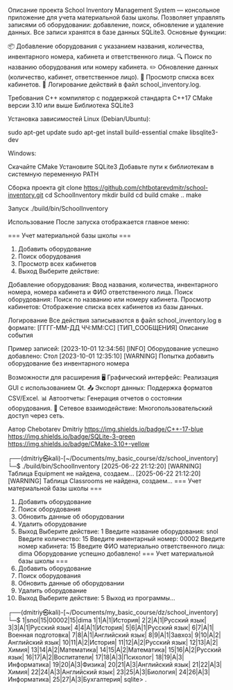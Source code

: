 Описание проекта
School Inventory Management System — консольное приложение для учета материальной базы школы. Позволяет управлять записями об оборудовании: добавление, поиск, обновление и удаление данных. Все записи хранятся в базе данных SQLite3.
Основные функции:

📦 Добавление оборудования с указанием названия, количества, инвентарного номера, кабинета и ответственного лица.
🔍 Поиск по названию оборудования или номеру кабинета.
✏️ Обновление данных (количество, кабинет, ответственное лицо).
🚪 Просмотр списка всех кабинетов.
📝 Логирование действий в файл school_inventory.log.

Требования
C++ компилятор с поддержкой стандарта C++17
CMake версии 3.10 или выше
Библиотека SQLite3

Установка зависимостей
Linux (Debian/Ubuntu):

sudo apt-get update
sudo apt-get install build-essential cmake libsqlite3-dev

Windows:

Скачайте CMake
Установите SQLite3
Добавьте пути к библиотекам в системную переменную PATH

Сборка проекта
git clone https://github.com/chtbotarevdmitr/school-inventory.git
cd SchoolInventory
mkdir build
cd build
cmake ..
make

Запуск
./build/bin/SchoolInventory 

Использование
После запуска отображается главное меню:

=== Учет материальной базы школы ===
1. Добавить оборудование
2. Поиск оборудования
3. Просмотр всех кабинетов
4. Выход
Выберите действие:

Добавление оборудования:
Ввод названия, количества, инвентарного номера, номера кабинета и ФИО ответственного лица.
Поиск оборудования:
Поиск по названию или номеру кабинета.
Просмотр кабинетов:
Отображение списка всех кабинетов из базы данных.

Логирование
Все действия записываются в файл school_inventory.log в формате:
[ГГГГ-ММ-ДД ЧЧ:ММ:СС] [ТИП_СООБЩЕНИЯ] Описание события

Пример записей:
[2023-10-01 12:34:56] [INFO] Оборудование успешно добавлено: Стол
[2023-10-01 12:35:10] [WARNING] Попытка добавить оборудование без инвентарного номера

Возможности для расширения
🖥️ Графический интерфейс: Реализация GUI с использованием Qt.
📤 Экспорт данных: Поддержка форматов CSV/Excel.
📊 Автоотчеты: Генерация отчетов о состоянии оборудования.
👥 Сетевое взаимодействие: Многопользовательский доступ через сеть.


Автор
Chebotarev Dmitriy
https://img.shields.io/badge/C++-17-blue https://img.shields.io/badge/SQLite-3-green https://img.shields.io/badge/CMake-3.10+-yellow

┌──(dmitriy㉿kali)-[~/Documents/my_basic_course/dz/school_inventory]
└─$ ./build/bin/SchoolInventory 
[2025-06-22 21:12:20] [WARNING] Таблица Equipment не найдена, создаем...
[2025-06-22 21:12:20] [WARNING] Таблица Classrooms не найдена, создаем...
=== Учет материальной базы школы ===
1. Добавить оборудование
2. Поиск оборудования
3. Обновить данные об оборудовании
4. Удалить оборудование
5. Выход
Выберите действие: 1
Введите название оборудования: snol
Введите количество: 15
Введите инвентарный номер: 00002
Введите номер кабинета: 15
Введите ФИО материально ответственного лица: dima
Оборудование успешно добавлено!
=== Учет материальной базы школы ===
1. Добавить оборудование
2. Поиск оборудования
3. Обновить данные об оборудовании
4. Удалить оборудование
5. Выход
Выберите действие: 5
Выход из программы...

┌──(dmitriy㉿kali)-[~/Documents/my_basic_course/dz/school_inventory]
└─$ 
1|snol|15|00002|15|dima
1|1|A|1|История|
2|2|A|1|Русский язык|
3|3|A|1|Русский язык|
4|4|A|1|История|
5|6|A|1|Русский язык|
6|7|A|1|Военная подготовка|
7|8|A|1|Английский язык|
8|9|A|1|Завхоз|
9|10|A|2|Английский язык|
10|11|A|2|История|
11|12|A|2|Русский язык|
12|13|A|2|Химия|
13|14|A|2|Математика|
14|15|A|2|Математика|
15|16|A|2|Русский язык|
16|17|A|2|Воспитатели|
17|18|A|3|Психолог|
18|19|A|3|Информатика|
19|20|A|3|Физика|
20|21|A|3|Английский язык|
21|22|A|3|Химия|
22|24|A|3|Английский язык|
23|25|A|3|Биология|
24|26|A|3|Информатика|
25|27|A|3|Бухгалтерия|
sqlite> .